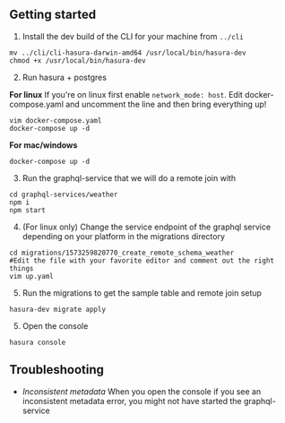 ## Getting started

1. Install the dev build of the CLI for your machine from `../cli`

```
mv ../cli/cli-hasura-darwin-amd64 /usr/local/bin/hasura-dev
chmod +x /usr/local/bin/hasura-dev
```

2. Run hasura + postgres

**For linux**
If you're on linux first enable `network_mode: host`.
Edit docker-compose.yaml and uncomment the line and then bring everything up!
```
vim docker-compose.yaml
docker-compose up -d
```

**For mac/windows**
```
docker-compose up -d
```

3. Run the graphql-service that we will do a remote join with

```
cd graphql-services/weather
npm i
npm start
```

4. (For linux only) Change the service endpoint of the graphql service depending on your platform
   in the migrations directory
```
cd migrations/1573259820770_create_remote_schema_weather
#Edit the file with your favorite editor and comment out the right things
vim up.yaml
```

5. Run the migrations to get the sample table and remote join setup

```
hasura-dev migrate apply
```

5. Open the console
```
hasura console
```

## Troubleshooting

- *Inconsistent metadata*
When you open the console if you see an inconsistent metadata error, you might not have started the graphql-service
